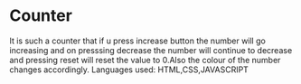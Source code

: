 # Counter
It is such a counter that if u press increase button the number will go increasing and on presssing decrease the number will continue to decrease and pressing reset will reset the value to 0.Also the colour of the number changes accordingly.
Languages used: HTML,CSS,JAVASCRIPT

